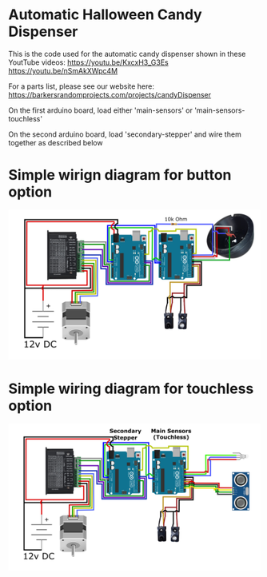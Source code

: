 # Automatic Halloween Candy Dispenser

This is the code used for the automatic candy dispenser shown in these YoutTube videos:
https://youtu.be/KxcxH3_G3Es
https://youtu.be/nSmAkXWpc4M

For a parts list, please see our website here: https://barkersrandomprojects.com/projects/candyDispenser


On the first arduino board, load either 'main-sensors' or 'main-sensors-touchless'

On the second arduino board, load 'secondary-stepper' and wire them together as described below

# Simple wirign diagram for button option
![alt text](https://github.com/bbarke/candy-dispenser/blob/master/wiring-diagram-large.png?raw=true)


# Simple wiring diagram for touchless option
![alt text](https://github.com/bbarke/candy-dispenser/blob/master/wiring-diagram-touchless.png?raw=true)